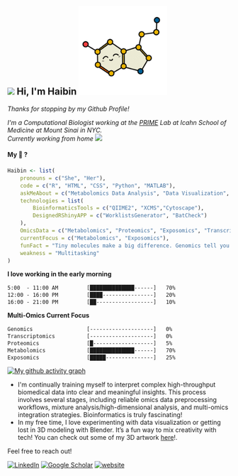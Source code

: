 
<h2> <img src="https://media0.giphy.com/media/RkN0K0MEfEcc34HeZ4/giphy.webp?cid=ecf05e47vzl05eurxzuqe3pcvrs0tbbofyxo7do6waq6m01w&ep=v1_stickers_search&rid=giphy.webp&ct=s" width="100"> Hi, I'm Haibin <img src="img/Serotonin.gif" width="200"></h2>

<p> <em>Thanks for stopping by my Github Profile!</em></p>
<p><em>I'm a Computational Biologist working at the <a href="https://www.petrickexposomelab.com/"> PRIME</a> Lab at Icahn School of Medicine at Mount Sinai in NYC.<br> Currently working from home <img src="https://media.giphy.com/media/zPR4BZ9gBXmnj9mDKt/giphy.gif?cid=ecf05e478r0d72qa6en3avnrlq5lkvvglqcspoe9lf1kn09m&ep=v1_stickers_search&rid=giphy.gif&ct=s" width="50"> </em></p>



#### My 🧰 ?
```R
Haibin <- list(
    pronouns = c("She", "Her"),
    code = c("R", "HTML", "CSS", "Python", "MATLAB"),
    askMeAbout = c("Metabolomics Data Analysis", "Data Visualization", "3D Modeling", "Shiny APP Design"),
    technologies = list(
        BioinformaticsTools = c("QIIME2", "XCMS","Cytoscape"),
        DesignedRShinyAPP = c("WorklistsGenerator", "BatCheck")
    ),
    OmicsData = c("Metabolomics", "Proteomics", "Exposomics", "Transcriptomics"),
    currentFocus = c("Metabolomics", "Exposomics"),
    funFact = "Tiny molecules make a big difference. Genomics tell you what you might have while metabolomics tell you what you do have!",
    weakness = "Multitasking"
)
```

**I love working in the early morning** 

```text
5:00  - 11:00 AM         [██████████████------]   70%
12:00 - 16:00 PM         [████----------------]   20%  
16:00 - 21:00 PM         [██------------------]   10% 
```
**Multi-Omics Current Focus** 
```text
Genomics                 [--------------------]   0%  
Transcriptomics          [--------------------]   0% 
Proteomics               [█-------------------]   5% 
Metabolomics             [██████████████------]   70%
Exposomics               [█████---------------]   25%  
```


[![My github activity graph](https://github-readme-activity-graph.vercel.app/graph?username=guanhaibin&theme=github-compact)](https://github.com/guanhaibin/github-readme-activity-graph)

- I'm continually training myself to interpret complex high-throughput biomedical data into clear and meaningful insights. This process involves several stages, including reliable omics data preprocessing workflows, mixture analysis/high-dimensional analysis, and multi-omics integration strategies. Bioinformatics is truly fascinating!
- In my free time, I love experimenting with data visualization or getting lost in 3D modeling with Blender. It’s a fun way to mix creativity with tech! You can check out some of my 3D artwork [here](https://guanhaibin.github.io/hobbies/)!.



Feel free to reach out!

[![LinkedIn](https://img.shields.io/badge/LinkedIn-Haibin-blue?style=flat-square&logo=linkedin&logoColor=white)](https://www.linkedin.com/in/haibin-guan/)
[![Google Scholar](https://img.shields.io/badge/Google%20Scholar-Haibin-red?style=flat-square&logo=google-scholar&logoColor=white)](https://scholar.google.com/citations?user=5TakQ14AAAAJ&hl=en&oi=ao)
[![website](https://img.shields.io/badge/My%20Website-Haibin-lightblue?&style=square&logo=Google-Chrome&logoColor=white&link=https://guanhaibin.github.io/home/)](https://guanhaibin.github.io/home/)



